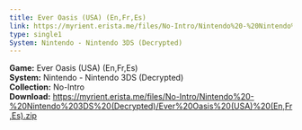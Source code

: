 ```yaml
---
title: Ever Oasis (USA) (En,Fr,Es)
link: https://myrient.erista.me/files/No-Intro/Nintendo%20-%20Nintendo%203DS%20(Decrypted)/Ever%20Oasis%20(USA)%20(En,Fr,Es).zip
type: single1
System: Nintendo - Nintendo 3DS (Decrypted)
---
```

<b>Game:</b> Ever Oasis (USA) (En,Fr,Es)<br>
<b>System:</b> Nintendo - Nintendo 3DS (Decrypted)<br>
<b>Collection:</b> No-Intro<br>
<b>Download:</b> https://myrient.erista.me/files/No-Intro/Nintendo%20-%20Nintendo%203DS%20(Decrypted)/Ever%20Oasis%20(USA)%20(En,Fr,Es).zip